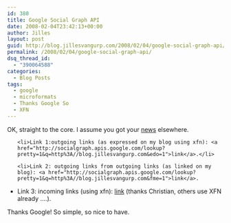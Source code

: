 ```yaml
---
id: 380
title: Google Social Graph API
date: 2008-02-04T23:42:13+00:00
author: Jilles
layout: post
guid: http://blog.jillesvangurp.com/2008/02/04/google-social-graph-api/
permalink: /2008/02/04/google-social-graph-api/
dsq_thread_id:
  - "390064588"
categories:
  - Blog Posts
tags:
  - google
  - microformats
  - Thanks Google So
  - XFN
---
```

OK, straight to the core. I assume you got your [news](http://code.google.com/apis/socialgraph/docs/api.html) elsewhere.
<ul>

	<li>Link 1:outgoing links (as expressed on my blog using xfn): <a href="http://socialgraph.apis.google.com/lookup?pretty=1&q=http%3A//blog.jillesvangurp.com&edo=1">link</a>.</li>

	<li>Link 2: outgoing links from outgoing links (as linked on my blog): <a href="http://socialgraph.apis.google.com/lookup?pretty=1&q=http%3A//blog.jillesvangurp.com&fme=1">link</a>.
</li>
	<li>Link 3: incoming links (using xfn): <a href="http://socialgraph.apis.google.com/lookup?pretty=1&q=http%3A//blog.jillesvangurp.com&edi=1">link</a> (thanks Christian, others use XFN already ....).</li>
</ul>

Thanks Google! So simple, so nice to have.

